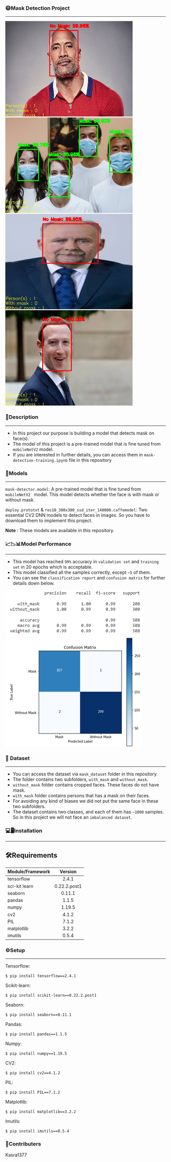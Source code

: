 ### 😷Mask Detection Project
---

![alt text](demo/result-01.png)
![alt text](demo/result-02.png)
![alt text](demo/result-04.png)
![alt text](demo/result-05.png)

### 📄Description
---
* In this project our purpose is building a model that detects mask on face(s).
* The model of this project is a pre-trained model that is fine tuned from `mobileNetV2` model.
* If you are interested in further details, you can access them in `mask-detection-training.ipynb` file in this repository

### 📐Models
---
`mask-detector.model`: A pre-trained model that is fine tuned from `mobileNetV2 ` model. This model detects whether the face is with mask or without mask.

`deploy.prototxt` & `res10_300x300_ssd_iter_140000.caffemodel`: Two essential CV2 DNN models to detect faces in images. So you have to download them to implement this project.

**Note** : These models are available in this repository.

### 📈📉📊Model Performance
---
* This model has reached `99%` accuracy in `validation set` and `training set` in 20 epochs which is acceptable.
* This model classified all the samples correctly, except `~5` of them.
* You can see the `classification report` and `confusion matrix` for further details down below.

![alt text](demo/model-performance/classification-report.PNG)
![alt text](demo/model-performance/confusion-matrix.PNG)



### 🎫 Dataset
---
* You can access the dataset via `mask_dataset` folder in this repository.
* The folder contains two subfolders, `with_mask` and `without_mask`.
* `without_mask` folder contains cropped faces. These faces do not have mask.
* `with_mask` folder contains persons that has a mask on their faces.
* For avoiding any kind of biases we did not put the same face in these two subfolders.
* The dataset contains two classes, and each of them has `~1000` samples. So in this project we will not face an `imbalanced dataset`.

### 💻🖥Installation
---
## 🛠Requirements
| Module/Framework        | Version           |
| ----------------------- |:-----------------:|
| tensorflow              | 2.4.1             |
| sci-kit learn           | 0.22.2.post1      |
| seaborn                 | 0.11.1            |
| pandas                  | 1.1.5             |
| numpy                   | 1.19.5            |
| cv2                     | 4.1.2             |
| PIL                     | 7.1.2             |
| matplotlib              | 3.2.2             |
| imutils                 | 0.5.4             |

### ⚙Setup
---
Tensorflow:
```
$ pip install tensorflow==2.4.1
```
Scikit-learn:
```
$ pip install scikit-learn==0.22.2.post1
```
Seaborn:
```
$ pip install seaborn==0.11.1
```
Pandas:
```
$ pip install pandas==1.1.5 
```
Numpy:
```
$ pip install numpy==1.19.5
```
CV2:
```
$ pip install cv2==4.1.2 
```
PIL:
```
$ pip install PIL==7.1.2
```
Matplotlib:
```
$ pip install matplotlib==3.2.2 
```
Imutils:
```
$ pip install imutils==0.5.4
```
### 👥Contributers
Kasra1377
